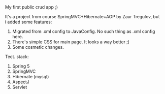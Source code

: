 My first public crud app ;)

It's a project from course SpringMVC+Hibernate+AOP by Zaur Tregulov, but i added some features:
  1. Migrated from .xml config to JavaConfig. No such thing as .xml config here.
  2. There's simple CSS for main page. It looks a way better ;)
  3. Some cosmetic changes.
  
Tect. stack:
  1. Spring 5
  2. SpringMVC
  3. Hibernate (mysql)
  4. AspectJ
  5. Servlet
